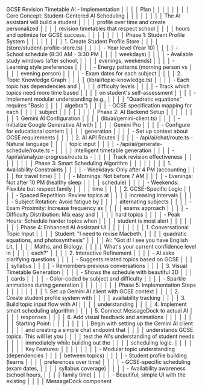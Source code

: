 GCSE Revision Timetable AI - Implementation │ │
│ │ Plan │ │
│ │ │ │
│ │ Core Concept: Student-Centered AI Scheduling │ │
│ │ │ │
│ │ The AI assistant will build a student │ │
│ │ profile over time and create personalized │ │
│ │ revision timetables that respect school │ │
│ │ hours and optimize for GCSE success. │ │
│ │ │ │
│ │ Phase 1: Student Profile System │ │
│ │ │ │
│ │ 1. Create Student Profile Store │ │
│ │ (store/student-profile-store.ts) │ │
│ │ - Year level (Year 10) │ │
│ │ - School schedule (8:30 AM - 3:30 PM │ │
│ │ weekdays) │ │
│ │ - Available study windows (after school, │ │
│ │ evenings, weekends) │ │
│ │ - Learning style preferences │ │
│ │ - Energy patterns (morning person vs │ │
│ │ evening person) │ │
│ │ - Exam dates for each subject │ │
│ │ 2. Topic Knowledge Graph │ │
│ │ (lib/ai/topic-knowledge.ts) │ │
│ │ - Each topic has dependencies and │ │
│ │ difficulty levels │ │
│ │ - Track which topics need more time based │ │
│ │ on student's self-assessment │ │
│ │ - Implement modular understanding (e.g., │ │
│ │ "Quadratic equations" requires "Basic │ │
│ │ algebra") │ │
│ │ - GCSE specification mapping for each │ │
│ │ subject │ │
│ │ │ │
│ │ Phase 2: AI Backend Setup │ │
│ │ │ │
│ │ 1. Gemini AI Configuration │ │
│ │ (lib/ai/gemini-client.ts) │ │
│ │ - Initialize Google Generative AI with │ │
│ │ Gemini Pro │ │
│ │ - Configure for educational content │ │
│ │ generation │ │
│ │ - Set up context about GCSE requirements │ │
│ │ 2. AI API Routes │ │
│ │ - /api/ai/chat/route.ts - Natural language │ │
│ │ topic input │ │
│ │ - /api/ai/generate-schedule/route.ts - │ │
│ │ Intelligent timetable generation │ │
│ │ - /api/ai/analyze-progress/route.ts - │ │
│ │ Track revision effectiveness │ │
│ │ │ │
│ │ Phase 3: Smart Scheduling Algorithm │ │
│ │ │ │
│ │ 1. Availability Constraints │ │
│ │ - Weekdays: Only after 4 PM (accounting │ │
│ │ for travel time) │ │
│ │ - Mornings: Not before 7 AM │ │
│ │ - Evenings: Not after 10 PM (healthy sleep │ │
│ │ schedule) │ │
│ │ - Weekends: Flexible but respect family │ │
│ │ time │ │
│ │ 2. GCSE-Specific Logic │ │
│ │ - Spaced Repetition: Review topics at │ │
│ │ increasing intervals │ │
│ │ - Subject Rotation: Avoid fatigue by │ │
│ │ alternating subjects │ │
│ │ - Exam Proximity: Increase frequency as │ │
│ │ exams approach │ │
│ │ - Difficulty Distribution: Mix easy and │ │
│ │ hard topics │ │
│ │ - Peak Hours: Schedule harder topics when │ │
│ │ student is most alert │ │
│ │ │ │
│ │ Phase 4: Enhanced AI Assistant UI │ │
│ │ │ │
│ │ 1. Conversational Topic Input │ │
│ │ Student: "I need to revise Macbeth, │ │
│ │ quadratic equations, and photosynthesis" │ │
│ │ AI: "Got it! I see you have English Lit, │ │
│ │ Maths, and Biology. │ │
│ │ What's your current confidence level in │ │
│ │ each?" │ │
│ │ 2. Interactive Refinement │ │
│ │ - AI asks clarifying questions │ │
│ │ - Suggests related topics based on GCSE │ │
│ │ syllabus │ │
│ │ - Remembers previous conversations │ │
│ │ 3. Visual Timetable Generation │ │
│ │ - Shows the schedule with beautiful 3D │ │
│ │ cards │ │
│ │ - Color-coded by subject and difficulty │ │
│ │ - Sparkle animations during generation │ │
│ │ │ │
│ │ Phase 5: Implementation Steps │ │
│ │ │ │
│ │ 1. Set up Gemini AI client with GCSE context │ │
│ │ 2. Create student profile system with │ │
│ │ availability tracking │ │
│ │ 3. Build topic input flow with AI │ │
│ │ understanding │ │
│ │ 4. Implement smart scheduling algorithm │ │
│ │ 5. Connect MessageDock to actual AI │ │
│ │ responses │ │
│ │ 6. Add visual feedback and animations │ │
│ │ │ │
│ │ Starting Point: │ │
│ │ │ │
│ │ Begin with setting up the Gemini AI client │ │
│ │ and creating a simple chat endpoint that │ │
│ │ understands GCSE topics. This will let you │ │
│ │ test the AI's understanding of student needs │ │
│ │ immediately while building out the │ │
│ │ scheduling logic. │ │
│ │ │ │
│ │ Key Features: │ │
│ │ │ │
│ │ - Modular topic understanding (dependencies │ │
│ │ between topics) │ │
│ │ - Student profile building (learns │ │
│ │ preferences over time) │ │
│ │ - GCSE-specific scheduling (exam dates, │ │
│ │ syllabus coverage) │ │
│ │ - Availability awareness (school hours, │ │
│ │ family time) │ │
│ │ - Beautiful, simple UI with the existing │ │
│ │ MessageDock component
